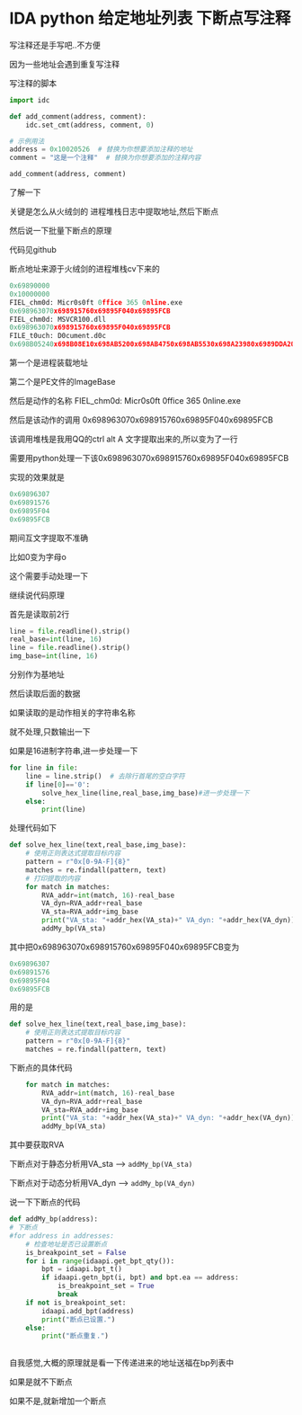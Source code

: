 # IDA python 给定地址列表 下断点写注释

写注释还是手写吧..不方便

因为一些地址会遇到重复写注释

写注释的脚本

```python
import idc

def add_comment(address, comment):
    idc.set_cmt(address, comment, 0)

# 示例用法
address = 0x10020526  # 替换为你想要添加注释的地址
comment = "这是一个注释"  # 替换为你想要添加的注释内容

add_comment(address, comment)
```

了解一下

关键是怎么从火绒剑的 进程堆栈日志中提取地址,然后下断点

然后说一下批量下断点的原理

[](https://github.com/redqx/mycode/tree/63130be94d6d4963ebf76117c0d76dfe84f93cd1/工具开发/IDA/IDAPython)

代码见github

断点地址来源于火绒剑的进程堆栈cv下来的

```python
0x69890000
0x10000000
FIEL_chm0d: Micr0s0ft 0ffice 365 0nline.exe
0x698963070x698915760x69895F040x69895FCB
FIEL_chm0d: MSVCR100.dll
0x698963070x698915760x69895F040x69895FCB
FILE_t0uch: D0cument.d0c
0x698B05240x698B08E10x698AB5200x698AB4750x698AB5530x698A23980x6989DDA20x6989DDEA0x6989664F0x698917D30x69895F040x69895FCB
```

第一个是进程装载地址

第二个是PE文件的ImageBase

然后是动作的名称 FIEL_chm0d: Micr0s0ft 0ffice 365 0nline.exe

然后是该动作的调用 0x698963070x698915760x69895F040x69895FCB

该调用堆栈是我用QQ的ctrl alt A 文字提取出来的,所以变为了一行

需要用python处理一下该0x698963070x698915760x69895F040x69895FCB

实现的效果就是

```python
0x69896307
0x69891576
0x69895F04
0x69895FCB
```

期间互文字提取不准确

比如0变为字母o

这个需要手动处理一下

继续说代码原理

首先是读取前2行

```python
line = file.readline().strip()
real_base=int(line, 16)
line = file.readline().strip()
img_base=int(line, 16)
```

分别作为基地址

然后读取后面的数据

如果读取的是动作相关的字符串名称

就不处理,只数输出一下

如果是16进制字符串,进一步处理一下

```python
for line in file:
    line = line.strip()  # 去除行首尾的空白字符
    if line[0]=='0':
        solve_hex_line(line,real_base,img_base)#进一步处理一下
    else:
        print(line)
```

处理代码如下

```python
def solve_hex_line(text,real_base,img_base):
    # 使用正则表达式提取目标内容
    pattern = r"0x[0-9A-F]{8}"
    matches = re.findall(pattern, text)
    # 打印提取的内容
    for match in matches:
        RVA_addr=int(match, 16)-real_base 
        VA_dyn=RVA_addr+real_base
        VA_sta=RVA_addr+img_base
        print("VA_sta: "+addr_hex(VA_sta)+" VA_dyn: "+addr_hex(VA_dyn))
        addMy_bp(VA_sta)
```

其中把0x698963070x698915760x69895F040x69895FCB变为

```python
0x69896307
0x69891576
0x69895F04
0x69895FCB
```

用的是

```python
def solve_hex_line(text,real_base,img_base):
    # 使用正则表达式提取目标内容
    pattern = r"0x[0-9A-F]{8}"
    matches = re.findall(pattern, text)
```

下断点的具体代码

```python
    for match in matches:
        RVA_addr=int(match, 16)-real_base 
        VA_dyn=RVA_addr+real_base
        VA_sta=RVA_addr+img_base
        print("VA_sta: "+addr_hex(VA_sta)+" VA_dyn: "+addr_hex(VA_dyn))
        addMy_bp(VA_sta)
```

其中要获取RVA

下断点对于静态分析用VA_sta —> `addMy_bp(VA_sta)`

下断点对于动态分析用VA_dyn  —> `addMy_bp(VA_dyn)`

说一下下断点的代码

```python
def addMy_bp(address):
# 下断点
#for address in addresses:
    # 检查地址是否已设置断点
    is_breakpoint_set = False
    for i in range(idaapi.get_bpt_qty()):
        bpt = idaapi.bpt_t()
        if idaapi.getn_bpt(i, bpt) and bpt.ea == address:
            is_breakpoint_set = True
            break
    if not is_breakpoint_set:
        idaapi.add_bpt(address)
        print("断点已设置.")
    else:
        print("断点重复.")
 
```

自我感觉,大概的原理就是看一下传递进来的地址送福在bp列表中

如果是就不下断点

如果不是,就新增加一个断点